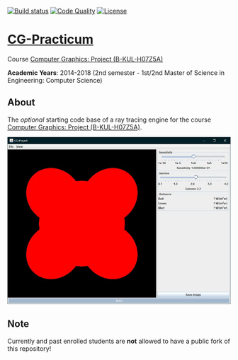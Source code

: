 [![Build status][s1]][tr] [![Code Quality][s2]][co] [![License][s3]][li]

[s1]: https://travis-ci.org/ComputerGraphicsResearchGroup/CG-Practicum.svg?branch=master
[s2]: https://api.codacy.com/project/badge/Grade/149c5d5bcc2b48179900654badebf655
[s3]: https://img.shields.io/badge/license-CGRG%201.0-blue.svg

[tr]: https://travis-ci.org/ComputerGraphicsResearchGroup/CG-Practicum
[co]: https://www.codacy.com/app/matt77hias/CG-Practicum?utm_source=github.com&amp;utm_medium=referral&amp;utm_content=ComputerGraphicsResearchGroup/CG-Practicum&amp;utm_campaign=Badge_Grade
[li]: https://raw.githubusercontent.com/ComputerGraphicsResearchGroup/CG-Practicum/master/LICENSE.md

# [CG-Practicum](http://graphics.cs.kuleuven.be/courses/H07Z5a/opgave.html)

Course [Computer Graphics: Project (B-KUL-H07Z5A)](https://onderwijsaanbod.kuleuven.be/syllabi/n/H07Z5AN.htm#activetab=doelstellingen_idp1405792)

**Academic Years**: 2014-2018 (2nd semester - 1st/2nd Master of Science in Engineering: Computer Science)

## About

The *optional* starting code base of a ray tracing engine for the course [Computer Graphics: Project (B-KUL-H07Z5A)](https://onderwijsaanbod.kuleuven.be/syllabi/n/H07Z5AN.htm#activetab=doelstellingen_idp1405792).

<p align="center"><img src="res/Example.jpg" width="700"></p>

## Note

Currently and past enrolled students are **not** allowed to have a public fork of this repository!
